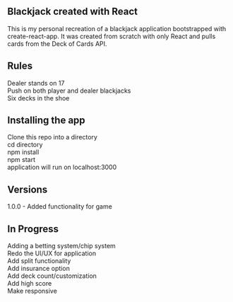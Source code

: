 ## Blackjack created with React

This is my personal recreation of a blackjack application bootstrapped with create-react-app. It was created from scratch with only React and pulls cards from
the Deck of Cards API.

## Rules
Dealer stands on 17<br />
Push on both player and dealer blackjacks<br />
Six decks in the shoe<br />

## Installing the app

Clone this repo into a directory<br />
cd directory<br />
npm install<br />
npm start<br />
application will run on localhost:3000<br />

## Versions

1.0.0 - Added functionality for game<br />

## In Progress

Adding a betting system/chip system<br />
Redo the UI/UX for application<br />
Add split functionality<br />
Add insurance option<br />
Add deck count/customization<br />
Add high score<br />
Make responsive<br />
